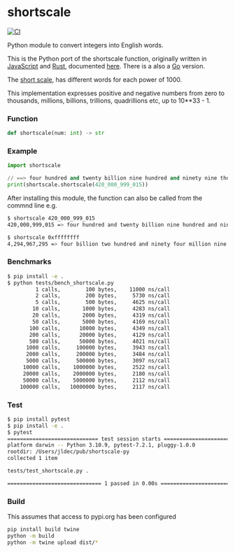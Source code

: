 # shortscale

[![CI](https://github.com/jldec/shortscale-py/workflows/CI/badge.svg)](https://github.com/jldec/shortscale-py/actions)  

Python module to convert integers into English words.

This is the Python port of the shortscale function, originally written in [JavaScript](https://github.com/jldec/shortscale) and [Rust](https://github.com/jldec/shortscale-rs), documented [here](https://jldec.me/forays-from-node-to-rust). There is a also a [Go](https://github.com/jldec/shortscale-go) version.

The [short scale](https://en.wikipedia.org/wiki/Long_and_short_scales#Comparison), has different words for each power of 1000.

This implementation expresses positive and negative numbers from zero to thousands, millions, billions, trillions, quadrillions etc, up to 10**33 - 1.

### Function
```python
def shortscale(num: int) -> str
```

### Example
```python
import shortscale

// ==> four hundred and twenty billion nine hundred and ninety nine thousand and fifteen
print(shortscale.shortscale(420_000_999_015))
```

After installing this module, the function can also be called from the commnd line e.g.

```sh
$ shortscale 420_000_999_015
420,000,999,015 => four hundred and twenty billion nine hundred and ninety nine thousand and fifteen

$ shortscale 0xffffffff
4,294,967,295 => four billion two hundred and ninety four million nine hundred and sixty seven thousand two hundred and ninety five
```

### Benchmarks
```sh
$ pip install -e .
$ python tests/bench_shortscale.py 
         1 calls,        100 bytes,    11000 ns/call
         2 calls,        200 bytes,     5730 ns/call
         5 calls,        500 bytes,     4625 ns/call
        10 calls,       1000 bytes,     4283 ns/call
        20 calls,       2000 bytes,     4319 ns/call
        50 calls,       5000 bytes,     4169 ns/call
       100 calls,      10000 bytes,     4349 ns/call
       200 calls,      20000 bytes,     4129 ns/call
       500 calls,      50000 bytes,     4021 ns/call
      1000 calls,     100000 bytes,     3943 ns/call
      2000 calls,     200000 bytes,     3484 ns/call
      5000 calls,     500000 bytes,     3097 ns/call
     10000 calls,    1000000 bytes,     2522 ns/call
     20000 calls,    2000000 bytes,     2180 ns/call
     50000 calls,    5000000 bytes,     2112 ns/call
    100000 calls,   10000000 bytes,     2117 ns/call
```

### Test
```sh
$ pip install pytest
$ pip install -e .
$ pytest
============================= test session starts ==============================
platform darwin -- Python 3.10.9, pytest-7.2.1, pluggy-1.0.0
rootdir: /Users/jldec/pub/shortscale-py
collected 1 item                                                               

tests/test_shortscale.py .                                               [100%]

============================== 1 passed in 0.00s ===============================
```

### Build
This assumes that access to pypi.org has been configured 

```sh
pip install build twine
python -m build
python -m twine upload dist/*
````

